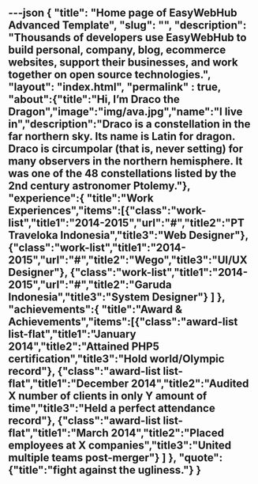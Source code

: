 ---json
{
    "title": "Home page of EasyWebHub Advanced Template",
    "slug": "",
    "description": "Thousands of developers use EasyWebHub to build personal, company, blog, ecommerce websites, support their businesses, and work together on open source technologies.",
    "layout": "index.html",
    "permalink" : true,
    "about":{"title":"Hi, I’m Draco the Dragon","image":"img/ava.jpg","name":"I live in","description":"Draco is a constellation in the far northern sky. Its name is Latin for dragon. Draco is circumpolar (that is, never setting) for many observers in the northern hemisphere. It was one of the 48 constellations listed by the 2nd century astronomer Ptolemy."},
    "experience":{
   "title":"Work<br>Experiences","items":[{"class":"work-list","title1":"2014-2015","url":"#","title2":"PT Traveloka Indonesia","title3":"Web Designer"},
   {"class":"work-list","title1":"2014-2015","url":"#","title2":"Wego","title3":"UI/UX Designer"},
   {"class":"work-list","title1":"2014-2015","url":"#","title2":"Garuda Indonesia","title3":"System Designer"}
   ]
 },
 "achievements":{ "title":"Award &amp;<br>Achievements","items":[{"class":"award-list list-flat","title1":"January 2014","title2":"Attained PHP5 certification","title3":"Hold world/Olympic record"}, {"class":"award-list list-flat","title1":"December 2014","title2":"Audited X number of clients in only Y amount of time","title3":"Held a perfect attendance record"}, {"class":"award-list list-flat","title1":"March 2014","title2":"Placed employees at X companies","title3":"United multiple teams post-merger"} ] },
"quote":{"title":"fight against the ugliness."}
}
---
